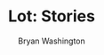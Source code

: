 ---
title: "Lot: Stories"
author: "Bryan Washington"
isbn: "0525533672"
isbn13: "9780525533672"
rating: "0"
publisher: "Riverhead Books"
pages: "240"
publishYear: "2019"
read: ""
goodreads_id: "40749395"
---